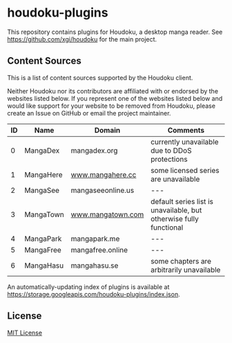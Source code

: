 # houdoku-plugins

This repository contains plugins for Houdoku, a desktop manga reader.
See <https://github.com/xgi/houdoku> for the main project.

## Content Sources

This is a list of content sources supported by the Houdoku client.

Neither Houdoku nor its contributors are affiliated with or endorsed by
the websites listed below. If you represent one of the websites listed
below and would like support for your website to be removed from
Houdoku, please create an Issue on GitHub or email the project
maintainer.

| ID | Name | Domain | Comments |
| - | - | - | - |
| 0 | MangaDex  | mangadex.org      | currently unavailable due to DDoS protections |
| 1 | MangaHere | www.mangahere.cc  | some licensed series are unavailable |
| 2 | MangaSee  | mangaseeonline.us | --- |
| 3 | MangaTown | www.mangatown.com | default series list is unavailable, but otherwise fully functional |
| 4 | MangaPark | mangapark.me      | --- |
| 5 | MangaFree | mangafree.online  | --- |
| 6 | MangaHasu | mangahasu.se      | some chapters are arbitrarily unavailable |

An automatically-updating index of plugins is available at
<https://storage.googleapis.com/houdoku-plugins/index.json>.

## License

[MIT License](https://github.com/xgi/houdoku/blob/master/LICENSE)